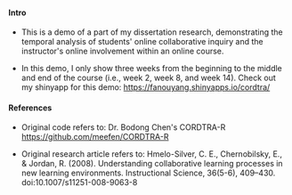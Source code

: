 #### Intro
- This is a demo of a part of my dissertation research, demonstrating the temporal analysis of students' online collaborative inquiry and the instructor's online involvement within an online course. 

- In this demo, I only show three weeks from the beginning to the middle and end of the course (i.e., week 2, week 8, and week 14).
Check out my shinyapp for this demo: https://fanouyang.shinyapps.io/cordtra/

#### References
- Original code refers to: Dr. Bodong Chen's CORDTRA-R https://github.com/meefen/CORDTRA-R

- Original research article refers to: Hmelo-Silver, C. E., Chernobilsky, E., & Jordan, R. (2008). Understanding collaborative learning processes in new learning environments. Instructional Science, 36(5-6), 409–430. doi:10.1007/s11251-008-9063-8

